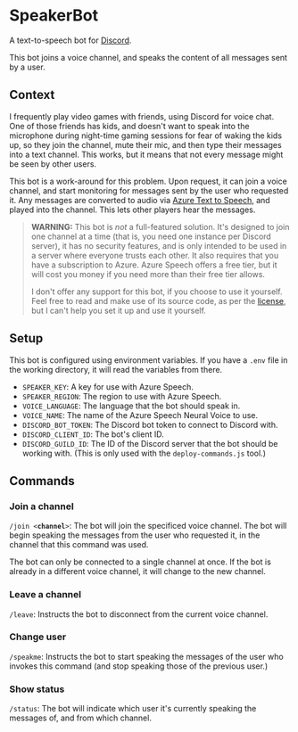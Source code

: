 # SpeakerBot

A text-to-speech bot for [Discord](https://discord.com).

This bot joins a voice channel, and speaks the content of all messages sent by a user.

## Context

I frequently play video games with friends, using Discord for voice chat. One of those friends has kids, and doesn't want to speak into the microphone during night-time gaming sessions for fear of waking the kids up, so they join the channel, mute their mic, and then type their messages into a text channel. This works, but it means that not every message might be seen by other users.

This bot is a work-around for this problem. Upon request, it can join a voice channel, and start monitoring for messages sent by the user who requested it. Any messages are converted to audio via [Azure Text to Speech](https://azure.microsoft.com/en-au/services/cognitive-services/text-to-speech/), and played into the channel. This lets other players hear the messages.

> **WARNING:** This bot is _not_ a full-featured solution. It's designed to join one channel at a time (that is, you need one instance per Discord server), it has no security features, and is only intended to be used in a server where everyone trusts each other. It also requires that you have a subscription to Azure. Azure Speech offers a free tier, but it will cost you money if you need more than their free tier allows.
>
> I don't offer any support for this bot, if you choose to use it yourself. Feel free to read and make use of its source code, as per the [license](LICENSE.md), but I can't help you set it up and use it yourself.

## Setup

This bot is configured using environment variables. If you have a `.env` file in the working directory, it will read the variables from there.

* `SPEAKER_KEY`: A key for use with Azure Speech. 
* `SPEAKER_REGION`: The region to use with Azure Speech.
* `VOICE_LANGUAGE`: The language that the bot should speak in.
* `VOICE_NAME`: The name of the Azure Speech Neural Voice to use.
* `DISCORD_BOT_TOKEN`: The Discord bot token to connect to Discord with.
* `DISCORD_CLIENT_ID`: The bot's client ID.
* `DISCORD_GUILD_ID`: The ID of the Discord server that the bot should be working with. (This is only used with the `deploy-commands.js` tool.)

## Commands

### Join a channel

`/join <`**`channel`**`>`: The bot will join the specificed voice channel. The bot will begin speaking the messages from the user who requested it, in the channel that this command was used.

The bot can only be connected to a single channel at once. If the bot is already in a different voice channel, it will change to the new channel.

### Leave a channel

`/leave`: Instructs the bot to disconnect from the current voice channel.

### Change user

`/speakme`: Instructs the bot to start speaking the messages of the user who invokes this command (and stop speaking those of the previous user.)

### Show status

`/status`: The bot will indicate which user it's currently speaking the messages of, and from which channel.

